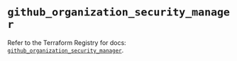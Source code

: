 # `github_organization_security_manager`

Refer to the Terraform Registry for docs: [`github_organization_security_manager`](https://registry.terraform.io/providers/integrations/github/6.7.1/docs/resources/organization_security_manager).

